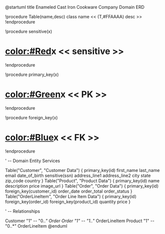 
@startuml
title Enameled Cast Iron Cookware Company Domain ERD

!procedure Table(name,desc)
class name << (T,#FFAAAA) desc >>
!endprocedure

!procedure sensitive(x)
# <color:#Red>x </color> << sensitive >>
!endprocedure

!procedure primary_key(x)
# <color:#Green>x </color> << PK >>
!endprocedure

!procedure foreign_key(x)
# <color:#Blue>x </color> << FK >>
!endprocedure

' -- Domain Entity Services

Table("Customer", "Customer Data") {
    primary_key(id)
    first_name
    last_name
    email
    date_of_birth
    sensitive(ssn)
    address_line1
    address_line2
    city
    state
    zip_code
    country
}
Table("Product", "Product Data") {
    primary_key(id)
    name
    description
    price
    image_url
}
Table("Order", "Order Data") {
    primary_key(id)
    foreign_key(customer_id)
    order_date
    order_total
    order_status
}
Table("OrderLineItem", "Order Line Item Data") {
    primary_key(id)
    foreign_key(order_id)
    foreign_key(product_id)
    quantity
    price
}

' -- Relationships

Customer "1" -- "0..*" Order
Order "1" -- "1..*" OrderLineItem
Product "1" -- "0..*" OrderLineItem
@enduml
